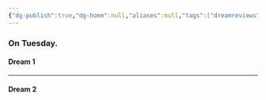 ```yaml
---
{"dg-publish":true,"dg-home":null,"aliases":null,"tags":["dreamreviews"],"permalink":"/notes/07-journals-calender/dream-notes/april/29-04-2025/","dgPassFrontmatter":true,"updated":"2025-05-01T11:44:47.330+05:30"}
---
```


### On Tuesday.

#### Dream 1



---
#### Dream 2

